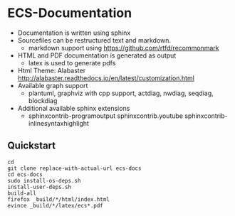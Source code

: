 # ECS-Documentation

+ Documentation is written using sphinx
+ Sourcefiles can be restructured text and markdown.
  + markdown support using https://github.com/rtfd/recommonmark
+ HTML and PDF documentation is generated as output
  + latex is used to generate pdfs
+ Html Theme: Alabaster http://alabaster.readthedocs.io/en/latest/customization.html
+ Available graph support
  + plantuml, graphviz with cpp support, actdiag, nwdiag, seqdiag, blockdiag
+ Additional available sphinx extensions
  + sphinxcontrib-programoutput sphinxcontrib.youtube sphinxcontrib-inlinesyntaxhighlight


## Quickstart

```
cd
git clone replace-with-actual-url ecs-docs
cd ecs-docs
sudo install-os-deps.sh
install-user-deps.sh
build-all
firefox _build/*/html/index.html
evince _build/*/latex/ecs*.pdf
```
